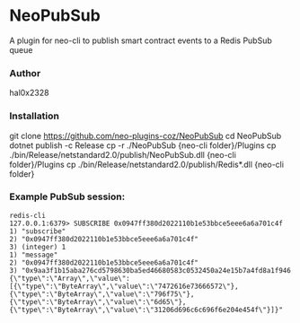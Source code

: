 # NeoPubSub

A plugin for neo-cli to publish smart contract events to a Redis PubSub queue

### Author
hal0x2328

### Installation
git clone https://github.com/neo-plugins-coz/NeoPubSub
cd NeoPubSub
dotnet publish -c Release
cp -r ./NeoPubSub {neo-cli folder}/Plugins
cp ./bin/Release/netstandard2.0/publish/NeoPubSub.dll {neo-cli folder}/Plugins
cp ./bin/Release/netstandard2.0/publish/Redis*.dll {neo-cli folder}

### Example PubSub session:
```
redis-cli
127.0.0.1:6379> SUBSCRIBE 0x0947ff380d2022110b1e53bbce5eee6a6a701c4f
1) "subscribe"
2) "0x0947ff380d2022110b1e53bbce5eee6a6a701c4f"
3) (integer) 1
1) "message"
2) "0x0947ff380d2022110b1e53bbce5eee6a6a701c4f"
3) "0x9aa3f1b15aba276cd5798630ba5ed46680583c0532450a24e15b7a4fd8a1f946 {\"type\":\"Array\",\"value\":[{\"type\":\"ByteArray\",\"value\":\"7472616e73666572\"},{\"type\":\"ByteArray\",\"value\":\"796f75\"},{\"type\":\"ByteArray\",\"value\":\"6d65\"},{\"type\":\"ByteArray\",\"value\":\"31206d696c6c696f6e204e454f\"}]}"
```
